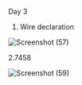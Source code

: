 Day 3

1. Wire declaration
   
![Screenshot (57)](https://github.com/user-attachments/assets/7ee68119-7bcc-49fe-b096-40ed3a2f488d)

2.7458

![Screenshot (59)](https://github.com/user-attachments/assets/1b9f19a3-92fe-4caa-86de-60a30776809e)
